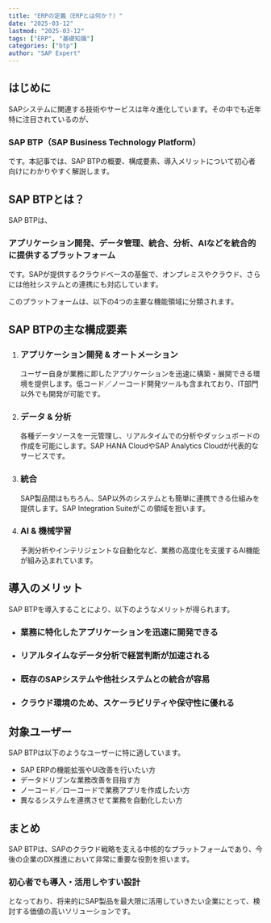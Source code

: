 ```yaml
---
title: "ERPの定義（ERPとは何か？）"
date: "2025-03-12"
lastmod: "2025-03-12"
tags: ["ERP", "基礎知識"]
categories: ["btp"]
author: "SAP Expert"
---
```

<h2>はじめに</h2>

SAPシステムに関連する技術やサービスは年々進化しています。その中でも近年特に注目されているのが、<h3>SAP BTP（SAP Business Technology Platform）</h3>です。本記事では、SAP BTPの概要、構成要素、導入メリットについて初心者向けにわかりやすく解説します。

<h2>SAP BTPとは？</h2>

SAP BTPは、<h3>アプリケーション開発、データ管理、統合、分析、AIなどを統合的に提供するプラットフォーム</h3>です。SAPが提供するクラウドベースの基盤で、オンプレミスやクラウド、さらには他社システムとの連携にも対応しています。

このプラットフォームは、以下の4つの主要な機能領域に分類されます。

<h2>SAP BTPの主な構成要素</h2>

1. <h3>アプリケーション開発 & オートメーション</h3>  
   ユーザー自身が業務に即したアプリケーションを迅速に構築・展開できる環境を提供します。低コード／ノーコード開発ツールも含まれており、IT部門以外でも開発が可能です。

2. <h3>データ & 分析</h3>  
   各種データソースを一元管理し、リアルタイムでの分析やダッシュボードの作成を可能にします。SAP HANA CloudやSAP Analytics Cloudが代表的なサービスです。

3. <h3>統合</h3>  
   SAP製品間はもちろん、SAP以外のシステムとも簡単に連携できる仕組みを提供します。SAP Integration Suiteがこの領域を担います。

4. <h3>AI & 機械学習</h3>  
   予測分析やインテリジェントな自動化など、業務の高度化を支援するAI機能が組み込まれています。

<h2>導入のメリット</h2>

SAP BTPを導入することにより、以下のようなメリットが得られます。

- <h3>業務に特化したアプリケーションを迅速に開発できる</h3>  
- <h3>リアルタイムなデータ分析で経営判断が加速される</h3>  
- <h3>既存のSAPシステムや他社システムとの統合が容易</h3>  
- <h3>クラウド環境のため、スケーラビリティや保守性に優れる</h3>

<h2>対象ユーザー</h2>

SAP BTPは以下のようなユーザーに特に適しています。

- SAP ERPの機能拡張やUI改善を行いたい方  
- データドリブンな業務改善を目指す方  
- ノーコード／ローコードで業務アプリを作成したい方  
- 異なるシステムを連携させて業務を自動化したい方

<h2>まとめ</h2>

SAP BTPは、SAPのクラウド戦略を支える中核的なプラットフォームであり、今後の企業のDX推進において非常に重要な役割を担います。<h3>初心者でも導入・活用しやすい設計</h3>となっており、将来的にSAP製品を最大限に活用していきたい企業にとって、検討する価値の高いソリューションです。
